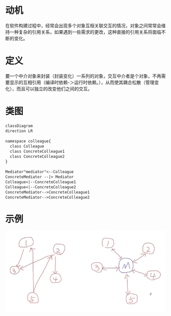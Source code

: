 # 动机

在软件构建过程中，经常会出现多个对象互相关联交互的情况，对象之间常常会维持一种复杂的引用关系，如果遇到一些需求的更改，这种直接的引用关系将面临不断的变化。

# 定义

要一个中介对象来封装（封装变化）一系列的对象，交互中介者是个对象，不再需要显示的互相引用（编译时依赖-＞运行时依赖。），从而使其耦合松散（管理变化），而且可以独立的改变他们之间的交互。

# 类图

```mermaid
classDiagram
direction LR

namespace colleague{
  class Colleague
  class ConcreteColleague1
  class ConcreteColleague2
}

Mediator"mediator"<--Colleague
ConcreteMediator --|> Mediator
Colleague<|--ConcreteColleague1
Colleague<|--ConcreteColleague2
ConcreteMediator-->ConcreteColleague1
ConcreteMediator-->ConcreteColleague2
```



# 示例

![image2](../../attachments/png/6b568276909b466586c370ec92efd30d.png)
